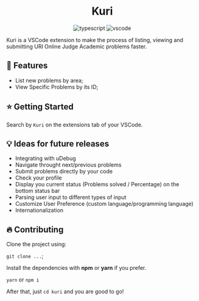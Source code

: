 <h1 style="text-align: center;">Kuri</h1>

<div style="text-align: center;">

![typescript](https://img.shields.io/badge/typescript-darkblue?logo=react&style=flat-square) ![vscode](https://img.shields.io/badge/vscode-extension-blue?logo=vscode&style=flat-square)


</div>

Kuri is a VSCode extension to make the process of listing, viewing and submitting URI Online Judge Academic problems faster.

## :tada: Features

- List new problems by area;
- View Specific Problems by its ID;

## :star: Getting Started

Search by `Kuri` on the extensions tab of your VSCode.

## :bulb: Ideas for future releases
- Integrating with uDebug
- Navigate throught next/previous problems
- Submit problems directly by your code
- Check your profile
- Display you current status (Problems solved / Percentage) on the bottom status bar
- Parsing user input to different types of input
- Customize User Preference (custom language/programming language)
- Internationalization

## :fire: Contributing

Clone the project using:

`git clone ...`;

Install the dependencies with **npm** or **yarn** if you prefer.

`yarn` or `npm i`

After that, just `cd kuri` and you are good to go!

